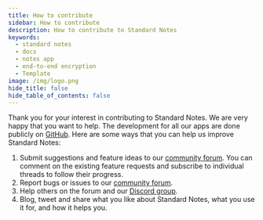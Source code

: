 ```yaml
---
title: How to contribute
sidebar: How to contribute
description: How to contribute to Standard Notes
keywords:
  - standard notes
  - docs
  - notes app
  - end-to-end encryption
  - Template
image: /img/logo.png
hide_title: false
hide_table_of_contents: false
---
```


Thank you for your interest in contributing to Standard Notes. We are very happy that you want to help. The development for all our apps are done publicly on [GitHub](https://github.com/standardnotes). Here are some ways that you can help us improve Standard Notes:

1. Submit suggestions and feature ideas to our [community forum](https://standardnotes.com/forum). You can comment on the existing feature requests and subscribe to individual threads to follow their progress.
2. Report bugs or issues to our [community forum](https://standardnotes.com/forum).
3. Help others on the forum and our [Discord group](https://standardnotes.com/discord).
4. Blog, tweet and share what you like about Standard Notes, what you use it for, and how it helps you.
